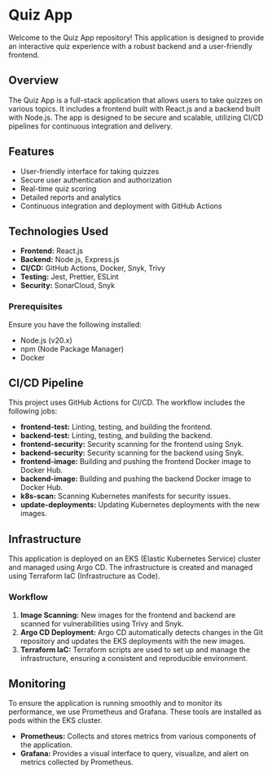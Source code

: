 
# Quiz App

Welcome to the Quiz App repository! This application is designed to provide an interactive quiz experience with a robust backend and a user-friendly frontend.

## Overview

The Quiz App is a full-stack application that allows users to take quizzes on various topics. It includes a frontend built with React.js and a backend built with Node.js. The app is designed to be secure and scalable, utilizing CI/CD pipelines for continuous integration and delivery.

## Features

- User-friendly interface for taking quizzes
- Secure user authentication and authorization
- Real-time quiz scoring
- Detailed reports and analytics
- Continuous integration and deployment with GitHub Actions

## Technologies Used

- **Frontend:** React.js
- **Backend:** Node.js, Express.js
- **CI/CD:** GitHub Actions, Docker, Snyk, Trivy
- **Testing:** Jest, Prettier, ESLint
- **Security:** SonarCloud, Snyk

### Prerequisites

Ensure you have the following installed:

- Node.js (v20.x)
- npm (Node Package Manager)
- Docker

## CI/CD Pipeline

This project uses GitHub Actions for CI/CD. The workflow includes the following jobs:

- **frontend-test:** Linting, testing, and building the frontend.
- **backend-test:** Linting, testing, and building the backend.
- **frontend-security:** Security scanning for the frontend using Snyk.
- **backend-security:** Security scanning for the backend using Snyk.
- **frontend-image:** Building and pushing the frontend Docker image to Docker Hub.
- **backend-image:** Building and pushing the backend Docker image to Docker Hub.
- **k8s-scan:** Scanning Kubernetes manifests for security issues.
- **update-deployments:** Updating Kubernetes deployments with the new images.

## Infrastructure

This application is deployed on an EKS (Elastic Kubernetes Service) cluster and managed using Argo CD. The infrastructure is created and managed using Terraform IaC (Infrastructure as Code). 

### Workflow

1. **Image Scanning:** New images for the frontend and backend are scanned for vulnerabilities using Trivy and Snyk.
2. **Argo CD Deployment:** Argo CD automatically detects changes in the Git repository and updates the EKS deployments with the new images.
3. **Terraform IaC:** Terraform scripts are used to set up and manage the infrastructure, ensuring a consistent and reproducible environment.

## Monitoring

To ensure the application is running smoothly and to monitor its performance, we use Prometheus and Grafana. These tools are installed as pods within the EKS cluster.

- **Prometheus:** Collects and stores metrics from various components of the application.
- **Grafana:** Provides a visual interface to query, visualize, and alert on metrics collected by Prometheus.
